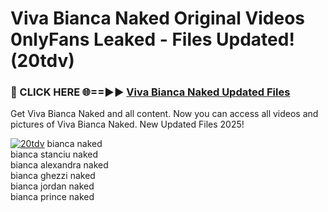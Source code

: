 # Viva Bianca Naked Original Videos 0nlyFans Leaked - Files Updated! (20tdv)

<h3>🔴 CLICK HERE 🌐==►► <a href="https://tinyurl.com/up5wt9bj" rel="nofollow">Viva Bianca Naked Updated Files</a></h3>

Get Viva Bianca Naked and all content. Now you can access all videos and pictures of Viva Bianca Naked. New Updated Files 2025!

[![20tdv](https://i.imgur.com/ABiUzMV.gif)](https://tinyurl.com/up5wt9bj)
bianca naked<br>
bianca stanciu naked<br>
bianca alexandra naked<br>
bianca ghezzi naked<br>
bianca jordan naked<br>
bianca prince naked
